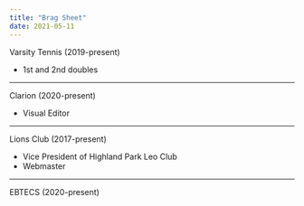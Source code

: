 ```yaml
---
title: "Brag Sheet"
date: 2021-05-11
---
```

Varsity Tennis (2019-present)
- 1st and 2nd doubles
---
Clarion (2020-present)
- Visual Editor
---
Lions Club (2017-present)
- Vice President of Highland Park Leo Club
- Webmaster
---
EBTECS (2020-present)

